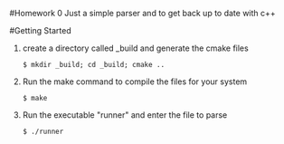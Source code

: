 #Homework 0
Just a simple parser and to get back up to date with c++

#Getting Started

1. create a directory called _build and generate the cmake files

    `$ mkdir _build; cd _build; cmake ..`

2. Run the make command to compile the files for your system

    `$ make`

3. Run the executable "runner" and enter the file to parse

    `$ ./runner`